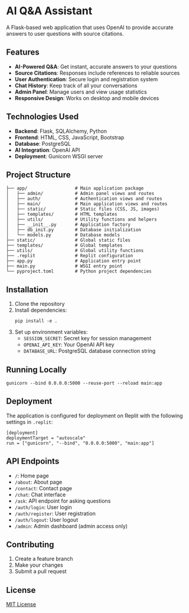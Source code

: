 
# AI Q&A Assistant

A Flask-based web application that uses OpenAI to provide accurate answers to user questions with source citations.

## Features

- **AI-Powered Q&A**: Get instant, accurate answers to your questions
- **Source Citations**: Responses include references to reliable sources
- **User Authentication**: Secure login and registration system
- **Chat History**: Keep track of all your conversations
- **Admin Panel**: Manage users and view usage statistics
- **Responsive Design**: Works on desktop and mobile devices

## Technologies Used

- **Backend**: Flask, SQLAlchemy, Python
- **Frontend**: HTML, CSS, JavaScript, Bootstrap
- **Database**: PostgreSQL
- **AI Integration**: OpenAI API
- **Deployment**: Gunicorn WSGI server

## Project Structure

```
├── app/                  # Main application package
│   ├── admin/            # Admin panel views and routes
│   ├── auth/             # Authentication views and routes
│   ├── main/             # Main application views and routes
│   ├── static/           # Static files (CSS, JS, images)
│   ├── templates/        # HTML templates
│   ├── utils/            # Utility functions and helpers
│   ├── __init__.py       # Application factory
│   ├── db_init.py        # Database initialization
│   └── models.py         # Database models
├── static/               # Global static files
├── templates/            # Global templates
├── utils/                # Global utility functions
├── .replit               # Replit configuration
├── app.py                # Application entry point
├── main.py               # WSGI entry point
└── pyproject.toml        # Python project dependencies
```

## Installation

1. Clone the repository
2. Install dependencies:
   ```
   pip install -e .
   ```
3. Set up environment variables:
   - `SESSION_SECRET`: Secret key for session management
   - `OPENAI_API_KEY`: Your OpenAI API key
   - `DATABASE_URL`: PostgreSQL database connection string

## Running Locally

```
gunicorn --bind 0.0.0.0:5000 --reuse-port --reload main:app
```

## Deployment

The application is configured for deployment on Replit with the following settings in `.replit`:

```
[deployment]
deploymentTarget = "autoscale"
run = ["gunicorn", "--bind", "0.0.0.0:5000", "main:app"]
```

## API Endpoints

- `/`: Home page
- `/about`: About page
- `/contact`: Contact page
- `/chat`: Chat interface
- `/ask`: API endpoint for asking questions
- `/auth/login`: User login
- `/auth/register`: User registration
- `/auth/logout`: User logout
- `/admin`: Admin dashboard (admin access only)

## Contributing

1. Create a feature branch
2. Make your changes
3. Submit a pull request

## License

[MIT License](LICENSE)
